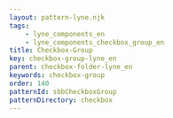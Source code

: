 ```yaml
---
layout: pattern-lyne.njk
tags: 
    - lyne_components_en
    - lyne_components_checkbox_group_en
title: Checkbox-Group
key: checkbox-group-lyne_en
parent: checkbox-folder-lyne_en
keywords: checkbox-group
order: 140
patternId: sbbCheckboxGroup
patternDirectory: checkbox
---
```

